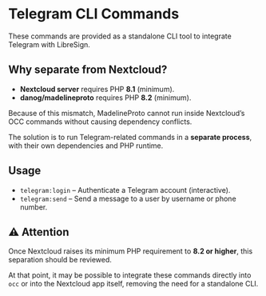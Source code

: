 <!--
 - SPDX-FileCopyrightText: 2025 Nextcloud GmbH and Nextcloud contributors
 - SPDX-License-Identifier: AGPL-3.0-or-later
-->
# Telegram CLI Commands

These commands are provided as a standalone CLI tool to integrate Telegram with LibreSign.

## Why separate from Nextcloud?

- **Nextcloud server** requires PHP **8.1** (minimum).  
- **danog/madelineproto** requires PHP **8.2** (minimum).  

Because of this mismatch, MadelineProto cannot run inside Nextcloud’s OCC commands without causing dependency conflicts.  

The solution is to run Telegram-related commands in a **separate process**, with their own dependencies and PHP runtime.

## Usage

- `telegram:login` – Authenticate a Telegram account (interactive).  
- `telegram:send` – Send a message to a user by username or phone number.  


## ⚠️ **Attention**

Once Nextcloud raises its minimum PHP requirement to **8.2 or higher**, this separation should be reviewed.

At that point, it may be possible to integrate these commands directly into `occ` or into the Nextcloud app itself, removing the need for a standalone CLI.
